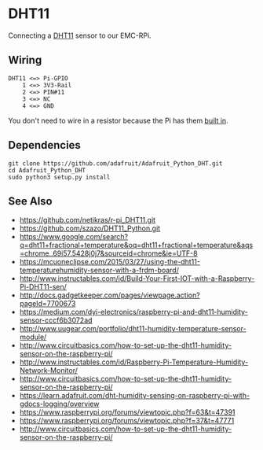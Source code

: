# DHT11

Connecting a [DHT11](https://amzn.to/2MvuqY5) sensor to our EMC-RPi.

## Wiring

    DHT11 <=> Pi-GPIO
        1 <=> 3V3-Rail
        2 <=> PIN#11
        3 <=> NC
        4 <=> GND

You don't need to wire in a resistor because the Pi has them [built in](https://raspberrypi.stackexchange.com/questions/12161/do-i-have-to-connect-a-resistor-to-my-dht22-humidity-sensor).


## Dependencies

	git clone https://github.com/adafruit/Adafruit_Python_DHT.git
	cd Adafruit_Python_DHT
	sudo python3 setup.py install


## See Also

 * https://github.com/netikras/r-pi_DHT11.git
 * https://github.com/szazo/DHT11_Python.git
 * https://www.google.com/search?q=dht11+fractional+temperature&oq=dht11+fractional+temperature&aqs=chrome..69i57.5428j0j7&sourceid=chrome&ie=UTF-8
 * https://mcuoneclipse.com/2015/03/27/using-the-dht11-temperaturehumidity-sensor-with-a-frdm-board/
 * http://www.instructables.com/id/Build-Your-First-IOT-with-a-Raspberry-Pi-DHT11-sen/
 * http://docs.gadgetkeeper.com/pages/viewpage.action?pageId=7700673 
 * https://medium.com/dyi-electronics/raspberry-pi-and-dht11-humidity-sensor-cccf6b3072ad
 * http://www.uugear.com/portfolio/dht11-humidity-temperature-sensor-module/
 * http://www.circuitbasics.com/how-to-set-up-the-dht11-humidity-sensor-on-the-raspberry-pi/
 * http://www.instructables.com/id/Raspberry-Pi-Temperature-Humidity-Network-Monitor/
 * http://www.circuitbasics.com/how-to-set-up-the-dht11-humidity-sensor-on-the-raspberry-pi/
 * https://learn.adafruit.com/dht-humidity-sensing-on-raspberry-pi-with-gdocs-logging/overview
 * https://www.raspberrypi.org/forums/viewtopic.php?f=63&t=47391
 * https://www.raspberrypi.org/forums/viewtopic.php?f=37&t=47771
 * http://www.circuitbasics.com/how-to-set-up-the-dht11-humidity-sensor-on-the-raspberry-pi/
